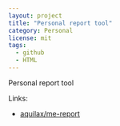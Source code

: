 ```yaml
---
layout: project
title: "Personal report tool"
category: Personal
license: mit
tags:
  - github
  - HTML
---
```


Personal report tool

Links:


* [aquilax/me-report](https://github.com/aquilax/me-report)
